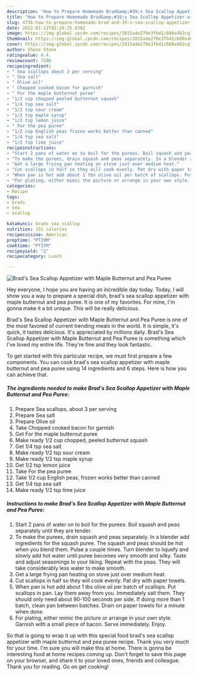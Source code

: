 ```yaml
---
description: "How to Prepare Homemade Brad&amp;#39;s Sea Scallop Appetizer with Maple Butternut and Pea Puree"
title: "How to Prepare Homemade Brad&amp;#39;s Sea Scallop Appetizer with Maple Butternut and Pea Puree"
slug: 4736-how-to-prepare-homemade-brad-and-39-s-sea-scallop-appetizer-with-maple-butternut-and-pea-puree
date: 2022-01-12T02:24:25.636Z
image: https://img-global.cpcdn.com/recipes/2015a4e270e3fb41/680x482cq70/brads-sea-scallop-appetizer-with-maple-butternut-and-pea-puree-recipe-main-photo.jpg
thumbnail: https://img-global.cpcdn.com/recipes/2015a4e270e3fb41/680x482cq70/brads-sea-scallop-appetizer-with-maple-butternut-and-pea-puree-recipe-main-photo.jpg
cover: https://img-global.cpcdn.com/recipes/2015a4e270e3fb41/680x482cq70/brads-sea-scallop-appetizer-with-maple-butternut-and-pea-puree-recipe-main-photo.jpg
author: Shane Stone
ratingvalue: 4.4
reviewcount: 7206
recipeingredient:
- " Sea scallops about 3 per serving"
- " Sea salt"
- " Olive oil"
- " Chopped cooked bacon for garnish"
- " For the maple butternut puree"
- "1/2 cup chopped peeled butternut squash"
- "1/4 tsp sea salt"
- "1/2 tsp sour cream"
- "1/2 tsp maple syrup"
- "1/2 tsp lemon juice"
- " For the pea puree"
- "1/2 cup English peas frozen works better than canned"
- "1/4 tsp sea salt"
- "1/2 tsp lime juice"
recipeinstructions:
- "Start 2 pans of water on to boil for the purees. Boil squash and peas separately until they are tender."
- "To make the purees, drain squash and peas separately. In a blender add ingredients for the squash puree. The squash and peas should be hot when you blend them. Pulse a couple times. Turn blender to liquefy and slowly add hot water until puree becomes very smooth and silky. Taste and adjust seasonings to your liking. Repeat with the peas. They will take considerably less water to make smooth."
- "Get a large frying pan heating on stove just over medium heat."
- "Cut scallops in half so they will cook evenly. Pat dry with paper towels."
- "When pan is hot add about 1 tbs olive oil per batch of scallops. Put scallops in pan. Lay them away from you. Immediately salt them. They should only need about 90-100 seconds per side. If doing more than 1 batch, clean pan between batches. Drain on paper towels for a minute when done."
- "For plating, either mimic the picture or arrange in your own style. Garnish with a small piece of bacon. Serve immediately. Enjoy."
categories:
- Recipe
tags:
- brads
- sea
- scallop

katakunci: brads sea scallop 
nutrition: 151 calories
recipecuisine: American
preptime: "PT29M"
cooktime: "PT37M"
recipeyield: "2"
recipecategory: Lunch

---
```



![Brad&#39;s Sea Scallop Appetizer with Maple Butternut and Pea Puree](https://img-global.cpcdn.com/recipes/2015a4e270e3fb41/680x482cq70/brads-sea-scallop-appetizer-with-maple-butternut-and-pea-puree-recipe-main-photo.jpg)

Hey everyone, I hope you are having an incredible day today. Today, I will show you a way to prepare a special dish, brad&#39;s sea scallop appetizer with maple butternut and pea puree. It is one of my favorites. For mine, I'm gonna make it a bit unique. This will be really delicious.

Brad&#39;s Sea Scallop Appetizer with Maple Butternut and Pea Puree is one of the most favored of current trending meals in the world. It is simple, it's quick, it tastes delicious. It's appreciated by millions daily. Brad&#39;s Sea Scallop Appetizer with Maple Butternut and Pea Puree is something which I've loved my entire life. They're fine and they look fantastic.




To get started with this particular recipe, we must first prepare a few components. You can cook brad&#39;s sea scallop appetizer with maple butternut and pea puree using 14 ingredients and 6 steps. Here is how you can achieve that.

<!--inarticleads1-->

##### The ingredients needed to make Brad&#39;s Sea Scallop Appetizer with Maple Butternut and Pea Puree:

1. Prepare  Sea scallops, about 3 per serving
1. Prepare  Sea salt
1. Prepare  Olive oil
1. Take  Chopped cooked bacon for garnish
1. Get  For the maple butternut puree
1. Make ready 1/2 cup chopped, peeled butternut squash
1. Get 1/4 tsp sea salt
1. Make ready 1/2 tsp sour cream
1. Make ready 1/2 tsp maple syrup
1. Get 1/2 tsp lemon juice
1. Take  For the pea puree
1. Take 1/2 cup English peas, frozen works better than canned
1. Get 1/4 tsp sea salt
1. Make ready 1/2 tsp lime juice




<!--inarticleads2-->

##### Instructions to make Brad&#39;s Sea Scallop Appetizer with Maple Butternut and Pea Puree:

1. Start 2 pans of water on to boil for the purees. Boil squash and peas separately until they are tender.
1. To make the purees, drain squash and peas separately. In a blender add ingredients for the squash puree. The squash and peas should be hot when you blend them. Pulse a couple times. Turn blender to liquefy and slowly add hot water until puree becomes very smooth and silky. Taste and adjust seasonings to your liking. Repeat with the peas. They will take considerably less water to make smooth.
1. Get a large frying pan heating on stove just over medium heat.
1. Cut scallops in half so they will cook evenly. Pat dry with paper towels.
1. When pan is hot add about 1 tbs olive oil per batch of scallops. Put scallops in pan. Lay them away from you. Immediately salt them. They should only need about 90-100 seconds per side. If doing more than 1 batch, clean pan between batches. Drain on paper towels for a minute when done.
1. For plating, either mimic the picture or arrange in your own style. Garnish with a small piece of bacon. Serve immediately. Enjoy.




So that is going to wrap it up with this special food brad&#39;s sea scallop appetizer with maple butternut and pea puree recipe. Thank you very much for your time. I'm sure you will make this at home. There is gonna be interesting food at home recipes coming up. Don't forget to save this page on your browser, and share it to your loved ones, friends and colleague. Thank you for reading. Go on get cooking!
